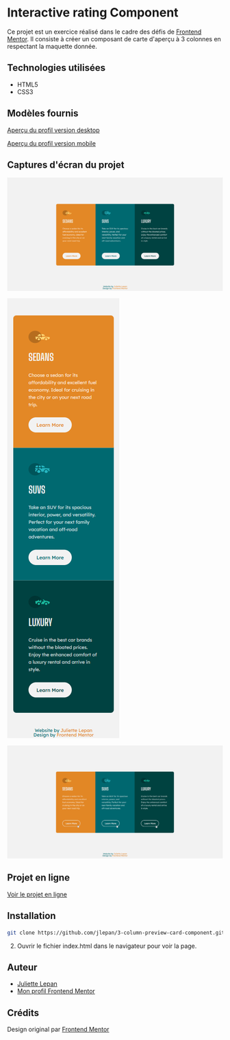 # **Interactive rating Component**

Ce projet est un exercice réalisé dans le cadre des défis de [Frontend Mentor](https://www.frontendmentor.io/). 
 Il consiste à créer un composant de carte d'aperçu à 3 colonnes en respectant la maquette donnée.

## Technologies utilisées

- HTML5
- CSS3

## Modèles fournis

[Aperçu du profil version desktop](https://github.com/jlepan/3-column-preview-card-component/blob/main/design/desktop-design.jpg)

[Aperçu du profil version mobile](https://github.com/jlepan/3-column-preview-card-component/blob/main/design/mobile-design.jpg)

## Captures d'écran du projet

![Aperçu de ma version desktop en mode clair](https://github.com/jlepan/3-column-preview-card-component/blob/main/apercu-projet/apercu-desktop.png)

![Aperçu de ma version mobile en mode clair](https://github.com/jlepan/3-column-preview-card-component/blob/main/apercu-projet/apercu-mobile.png)

![Aperçu de ma version lorsque l'on passe sur les liens](https://github.com/jlepan/3-column-preview-card-component/blob/main/apercu-projet/apercu-active-states.png)


## Projet en ligne

[Voir le projet en ligne](https://jlepan.github.io/3-column-preview-card-component/)

## Installation
   ```bash
   git clone https://github.com/jlepan/3-column-preview-card-component.git
   ```
2. Ouvrir le fichier index.html dans le navigateur pour voir la page.

## Auteur
- [Juliette Lepan](https://github.com/jlepan)  
- [Mon profil Frontend Mentor](https://www.frontendmentor.io/profile/jlepan)

## Crédits
Design original par [Frontend Mentor](https://www.frontendmentor.io/)

